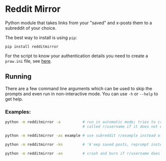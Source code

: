 # Reddit Mirror
Python module that takes links from your "saved" and x-posts them to a subreddit of your choice.

The best way to install is using `pip`:
```
pip install redditmirror
```

For the script to know your authentication details you need to create a `praw.ini` file, see [here](https://praw.readthedocs.io/en/latest/getting_started/configuration/prawini.html).

## Running
There are a few command line arguments which can be used to skip the prompts and even run in non-interactive mode. You can use `-h` or `--help` to get help.

### Examples:
```bash
python -m redditmirror -a          # run in automatic mode; tries to create a private subreddit
                                   # called r/username if it does not exist
```
```bash
python -m redditmirror -as example # use subreddit r/example instead of r/username
```
```bash
python -m redditmirror -kn         # 'k'eep saved posts, reprompt instead of creating new subreddit
```
```bash
python -m redditmirror -an         # crash and burn if r/username does not exist
```
